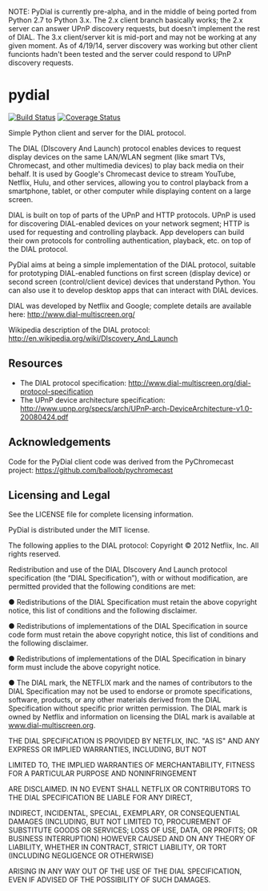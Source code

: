 NOTE: PyDial is currently pre-alpha, and in the middle of being ported from Python 2.7 to Python 3.x. The 2.x client branch basically works; the 2.x server can answer UPnP discovery requests, but doesn't implement the rest of DIAL. The 3.x client/server kit is mid-port and may not be working at any given moment. As of 4/19/14, server discovery was working but other client funcionts hadn't been tested and the server could respond to UPnP discovery requests.

pydial
======
[![Build Status](https://travis-ci.org/mayli/pydial.svg?branch=master)](https://travis-ci.org/mayli/pydial)
[![Coverage Status](https://coveralls.io/repos/github/mayli/pydial/badge.svg?branch=master)](https://coveralls.io/github/mayli/pydial?branch=master)

Simple Python client and server for the DIAL protocol.

The DIAL (DIscovery And Launch) protocol enables devices to request display devices on the same LAN/WLAN segment (like smart TVs, Chromecast, and other multimedia devices) to play back media on their behalf. It is used by Google's Chromecast device to stream YouTube, Netflix, Hulu, and other services, allowing you to control playback from a smartphone, tablet, or other computer while displaying content on a large screen.

DIAL is built on top of parts of the UPnP and HTTP protocols. UPnP is used for discovering DIAL-enabled devices on your network segment; HTTP is used for requesting and controlling playback. App developers can build their own protocols for controlling authentication, playback, etc. on top of the DIAL protocol.

PyDial aims at being a simple implementation of the DIAL protocol, suitable for prototyping DIAL-enabled functions on first screen (display device) or second screen (control/client device) devices that understand Python. You can also use it to develop desktop apps that can interact with DIAL devices.

DIAL was developed by Netflix and Google; complete details are available here: http://www.dial-multiscreen.org/

Wikipedia description of the DIAL protocol: http://en.wikipedia.org/wiki/DIscovery_And_Launch

Resources
---------

* The DIAL protocol specification: http://www.dial-multiscreen.org/dial-protocol-specification
* The UPnP device architecture specification: http://www.upnp.org/specs/arch/UPnP-arch-DeviceArchitecture-v1.0-20080424.pdf

Acknowledgements
----------------

Code for the PyDial client code was derived from the PyChromecast project: https://github.com/balloob/pychromecast

Licensing and Legal
-------------------

See the LICENSE file for complete licensing information.

PyDial is distributed under the MIT license.

The following applies to the DIAL protocol:
Copyright © 2012 Netflix, Inc. All rights reserved.

Redistribution and use of the DIAL DIscovery And Launch protocol specification
(the “DIAL Specification”), with or without modification, are permitted 
provided that the following conditions are met:

● Redistributions of the DIAL Specification must retain the above copyright 
notice, this list of conditions and the following disclaimer.

● Redistributions of implementations of the DIAL Specification in source code 
form must retain the above copyright notice, this list of conditions and the 
following disclaimer.

● Redistributions of implementations of the DIAL Specification in binary form 
must include the above copyright notice.  

● The DIAL mark, the NETFLIX mark and the names of contributors to the DIAL 
Specification may not be used to endorse or promote specifications, software, 
products, or any other materials derived from the DIAL Specification without 
specific prior written permission. The DIAL mark is owned by Netflix and 
information on licensing the DIAL mark is available at 
www.dial-multiscreen.org.

THE DIAL SPECIFICATION IS PROVIDED BY NETFLIX, INC. "AS IS" AND ANY EXPRESS OR 
IMPLIED WARRANTIES, INCLUDING, BUT NOT 

LIMITED TO, THE IMPLIED WARRANTIES OF MERCHANTABILITY, FITNESS FOR A PARTICULAR
PURPOSE AND NONINFRINGEMENT 

ARE DISCLAIMED. IN NO EVENT SHALL NETFLIX OR CONTRIBUTORS TO THE DIAL 
SPECIFICATION BE LIABLE FOR ANY DIRECT, 

INDIRECT, INCIDENTAL, SPECIAL, EXEMPLARY, OR CONSEQUENTIAL DAMAGES (INCLUDING,
BUT NOT LIMITED TO, PROCUREMENT OF SUBSTITUTE GOODS OR SERVICES; LOSS OF USE, 
DATA, OR PROFITS; OR BUSINESS INTERRUPTION) HOWEVER CAUSED AND ON ANY THEORY OF
LIABILITY, WHETHER IN CONTRACT, STRICT LIABILITY, OR TORT (INCLUDING NEGLIGENCE
OR OTHERWISE) 

ARISING IN ANY WAY OUT OF THE USE OF THE DIAL SPECIFICATION, EVEN IF ADVISED OF
THE POSSIBILITY OF SUCH DAMAGES.


